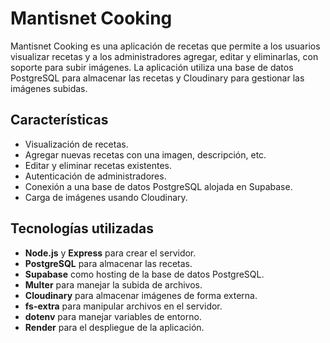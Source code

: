 # Mantisnet Cooking

Mantisnet Cooking es una aplicación de recetas que permite a los usuarios visualizar recetas y a los administradores agregar, editar y eliminarlas, con soporte para subir imágenes. La aplicación utiliza una base de datos PostgreSQL para almacenar las recetas y Cloudinary para gestionar las imágenes subidas.

## Características
- Visualización de recetas.
- Agregar nuevas recetas con una imagen, descripción, etc.
- Editar y eliminar recetas existentes.
- Autenticación de administradores.
- Conexión a una base de datos PostgreSQL alojada en Supabase.
- Carga de imágenes usando Cloudinary.

## Tecnologías utilizadas
- **Node.js** y **Express** para crear el servidor.
- **PostgreSQL** para almacenar las recetas.
- **Supabase** como hosting de la base de datos PostgreSQL.
- **Multer** para manejar la subida de archivos.
- **Cloudinary** para almacenar imágenes de forma externa.
- **fs-extra** para manipular archivos en el servidor.
- **dotenv** para manejar variables de entorno.
- **Render** para el despliegue de la aplicación.

